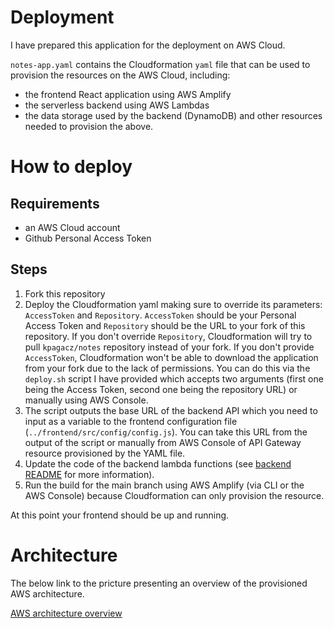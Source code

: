 # Deployment
I have prepared this application for the deployment on AWS Cloud.

`notes-app.yaml` contains the Cloudformation `yaml` file that can be used to provision the resources on the AWS Cloud, including:
* the frontend React application using AWS Amplify
* the serverless backend using AWS Lambdas
* the data storage used by the backend (DynamoDB)
and other resources needed to provision the above.

# How to deploy
## Requirements
* an AWS Cloud account
* Github Personal Access Token

## Steps
1. Fork this repository
2. Deploy the Cloudformation yaml making sure to override its parameters: `AccessToken` and `Repository`. `AccessToken`
should be your Personal Access Token and `Repository` should be the URL to your fork of this repository.
If you don't override `Repository`, Cloudformation will try to pull `kpagacz/notes` repository instead of your fork.
If you don't provide `AccessToken`, Cloudformation won't be able to download the application from your fork due to the lack of
permissions. You can do this via the `deploy.sh` script I have provided which accepts two arguments (first one being the Access Token,
second one being the repository URL) or manually using AWS Console.
2. The script outputs the base URL of the backend API which you need to input as a variable to the frontend configuration file (`../frontend/src/config/config.js`). You can take this URL from the output of the script or manually from AWS Console of API Gateway resource provisioned by the
YAML file.
2. Update the code of the backend lambda functions (see [backend README]("../backend/README.ms") for more information).
3. Run the build for the main branch using AWS Amplify (via CLI or the AWS Console) because Cloudformation can only provision the resource.

At this point your frontend should be up and running.

# Architecture
The below link to the pricture presenting an overview of the provisioned AWS architecture.

[AWS architecture overview](aws-architecture.png)
